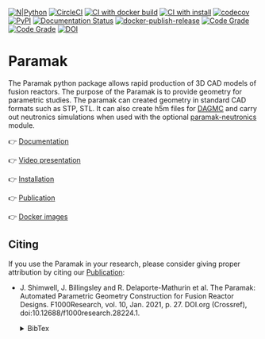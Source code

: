 
[![N|Python](https://www.python.org/static/community_logos/python-powered-w-100x40.png)](https://www.python.org)
[![CircleCI](https://circleci.com/gh/fusion-energy/paramak/tree/main.svg?style=svg)](https://circleci.com/gh/fusion-energy/paramak/tree/main)
[![CI with docker build](https://github.com/fusion-energy/paramak/actions/workflows/ci_with_docker_build.yml/badge.svg)](https://github.com/fusion-energy/paramak/actions/workflows/ci_with_docker_build.yml)
[![CI with install](https://github.com/fusion-energy/paramak/actions/workflows/ci_with_install.yml/badge.svg)](https://github.com/fusion-energy/paramak/actions/workflows/ci_with_install.yml)
[![codecov](https://codecov.io/gh/fusion-energy/paramak/branch/main/graph/badge.svg)](https://codecov.io/gh/fusion-energy/paramak)
[![PyPI](https://img.shields.io/pypi/v/paramak?color=brightgreen&label=pypi&logo=grebrightgreenen&logoColor=green)](https://pypi.org/project/paramak/)
[![Documentation Status](https://readthedocs.org/projects/paramak/badge/?version=main)](https://paramak.readthedocs.io/en/main/?badge=main)
[![docker-publish-release](https://github.com/fusion-energy/paramak/actions/workflows/docker_publish.yml/badge.svg)](https://github.com/fusion-energy/paramak/actions/workflows/docker_publish.yml)
[![Code Grade](https://www.code-inspector.com/project/25342/score/svg)](https://www.code-inspector.com)
[![Code Grade](https://www.code-inspector.com/project/25342/status/svg)](https://www.code-inspector.com)
[![DOI](https://zenodo.org/badge/269635577.svg)](https://zenodo.org/badge/latestdoi/269635577)

# Paramak

The Paramak python package allows rapid production of 3D CAD models of fusion
reactors. The purpose of the Paramak is to provide geometry for parametric
studies. The paramak can created geometry in standard CAD formats such as STP,
STL. It can also create h5m files for 
[DAGMC](https://svalinn.github.io/DAGMC/) and carry out neutronics simulations
when used with the optional [paramak-neutronics](https://github.com/fusion-energy/paramak-neutronics)
module.

:point_right: [Documentation](https://paramak.readthedocs.io)

:point_right: [Video presentation](https://www.youtube.com/embed/fXboew3U7rw)

:point_right: [Installation](https://paramak.readthedocs.io/en/main/#system-installation)

:point_right: [Publication](https://f1000research.com/articles/10-27/v1)

:point_right: [Docker images](https://github.com/fusion-energy/paramak/pkgs/container/paramak)



## Citing

If you use the Paramak in your research, please consider giving proper
attribution by citing our [Publication](https://f1000research.com/articles/10-27/v1):

- J. Shimwell, J. Billingsley and R. Delaporte-Mathurin et al. The Paramak: 
  Automated Parametric Geometry Construction for Fusion Reactor Designs.
  F1000Research, vol. 10, Jan. 2021, p. 27. DOI.org (Crossref),
  doi:10.12688/f1000research.28224.1.

    <details>
        <summary>BibTex</summary>
        <pre><code class="language-html">
    @article{paramak,
        title = {The {Paramak}: automated parametric geometry construction for fusion reactor designs.},
        volume = {10},
        issn = {2046-1402},
        shorttitle = {The {Paramak}},
        url = {https://f1000research.com/articles/10-27/v1},
        doi = {10.12688/f1000research.28224.1},
        language = {en},
        urldate = {2021-01-22},
        journal = {F1000Research},
        author = {Shimwell, Jonathan and Billingsley, John and Delaporte-Mathurin, Rémi and Morbey, Declan and Bluteau, Matthew and Shriwise, Patrick and Davis, Andrew},
        month = jan,
        year = {2021},
        pages = {27},
    }
        </code></pre>
    </details>
